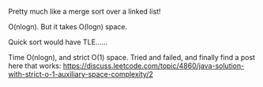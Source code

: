
Pretty much like a merge sort over a linked list!

O(nlogn). But it takes O(logn) space.

Quick sort would have TLE......

Time O(nlogn), and strict O(1) space. Tried and failed, and finally find a post here that works:
https://discuss.leetcode.com/topic/4860/java-solution-with-strict-o-1-auxiliary-space-complexity/2

